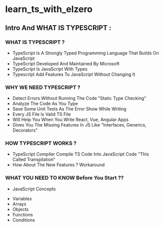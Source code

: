 # learn_ts_with_elzero

## Intro And WHAT IS TYPESCRIPT :

### WHAT IS TYPESCRIPT ?
- TypeScript Is A Strongly Typed Programming Language That Builds On JavaScript
- TypeScript Developed And Maintained By Microsoft
- TypeScript Is JavaScript With Types
- Typescript Add Features To JavaScript Without Changing It

### WHY WE NEED TYPESCRIPT ?
- Detect Errors Without Running The Code "Static Type Checking“
- Analyze The Code As You Type
- Save Some Unit Tests As The Error Show While Writing
- Every JS File Is Valid TS File
- Will Help You When You Write React, Vue, Angular Apps
- Gives You The Missing Features In JS Like "Interfaces, Generics, Decorators"

### HOW TYPESCRIPT WORKS ?
- TypeScript Compiler Compile TS Code Into JavaScript Code "This Called Transpilation“
- How About The New Features ? Workaround

### WHAT YOU NEED TO KNOW Before You Start ??
* JavaScript Concepts
- Variables
- Arrays
- Objects
- Functions
- Conditions

